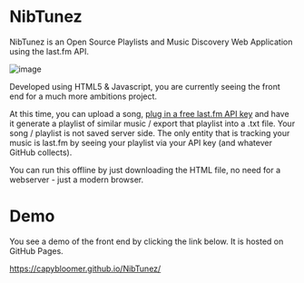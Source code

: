 # NibTunez
NibTunez is an Open Source Playlists and Music Discovery Web Application using the last.fm API.  

![image](https://github.com/user-attachments/assets/5d8f97f2-bb5f-4922-87a0-d5d35f130f7d)

Developed using HTML5 & Javascript, you are currently seeing the front end for a much more ambitions project.

At this time, you can upload a song, [plug in a free last.fm API key](https://www.last.fm/api/authentication) and have it generate a playlist of similar music / export that playlist into a .txt file.  Your song / playlist is not saved server side.  The only entity that is tracking your music is last.fm by seeing your playlist via your API key (and whatever GitHub collects).

You can run this offline by just downloading the HTML file, no need for a webserver - just a modern browser.

# Demo
You see a demo of the front end by clicking the link below.  It is hosted on GitHub Pages.

https://capybloomer.github.io/NibTunez/




